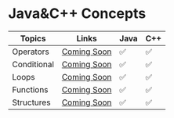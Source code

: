 # Java&C++ Concepts

| Topics     |Links                                           | Java | C++ |
| -----------|--------------------------------------- | ---------- | ------- |
| Operators |[Coming Soon](http://) |  :white_check_mark:       | :white_check_mark:  |
| Conditional|[Coming Soon](http://) | :white_check_mark:       | :white_check_mark:  |
| Loops | [Coming Soon](http://)|:white_check_mark:       | :white_check_mark:  |
| Functions| [Coming Soon](http://)| :white_check_mark:       | :white_check_mark:  |
| Structures|[Coming Soon](http://) | :white_check_mark:       | :white_check_mark:  |
